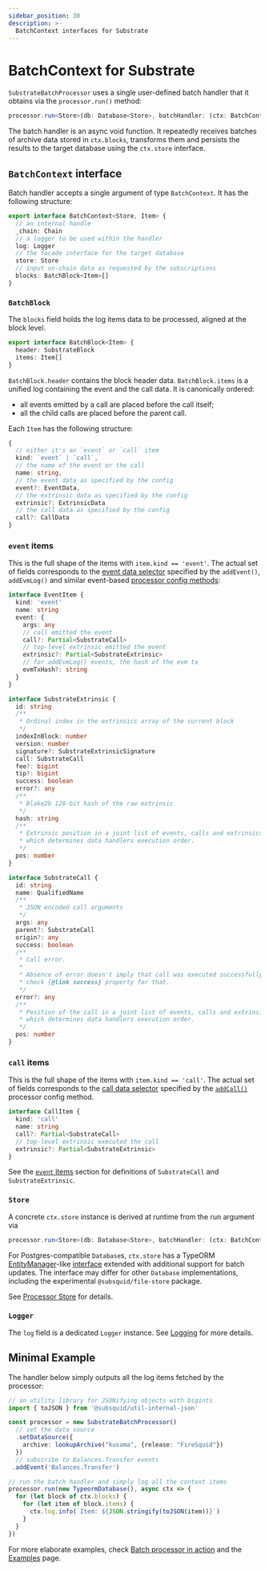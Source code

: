 ```yaml
---
sidebar_position: 30
description: >-
  BatchContext interfaces for Substrate
---
```


# BatchContext for Substrate

`SubstrateBatchProcessor` uses a single user-defined batch handler that it obtains via the `processor.run()` method:
```ts
processor.run<Store>(db: Database<Store>, batchHandler: (ctx: BatchContext<Store>) => Promise<void>)
```

The batch handler is an async void function. It repeatedly receives batches of archive data stored in `ctx.blocks`, transforms them and persists the results to the target database using the `ctx.store` interface.

## `BatchContext` interface

Batch handler accepts a single argument of type `BatchContext`. It has the following structure:

```ts
export interface BatchContext<Store, Item> {
  // an internal handle
  _chain: Chain
  // a logger to be used within the handler
  log: Logger
  // the facade interface for the target database
  store: Store
  // input on-chain data as requested by the subscriptions
  blocks: BatchBlock<Item>[]
}
```

### `BatchBlock`

The `blocks` field holds the log items data to be processed, aligned at the block level.
```ts
export interface BatchBlock<Item> {
  header: SubstrateBlock
  items: Item[]
}
```

`BatchBlock.header` contains the block header data. `BatchBlock.items` is a unified log containing the event and the call data. It is canonically ordered:
 - all events emitted by a call are placed before the call itself;
 - all the child calls are placed before the parent call.

Each `Item` has the following structure:
```ts
{ 
  // either it's an `event` or `call` item
  kind: `event` | `call`,
  // the name of the event or the call 
  name: string, 
  // the event data as specified by the config
  event?: EventData,
  // the extrinsic data as specified by the config
  extrinsic?: ExtrinsicData
  // the call data as specified by the config
  call?: CallData
}
```

### `event` items

This is the full shape of the items with `item.kind == 'event'`. The actual set of fields corresponds to the [event data selector](/substrate-indexing/configuration#event-data-selector) specified by the `addEvent()`, `addEvmLog()` and similar event-based [processor config methods](/substrate-indexing/configuration):

```ts
interface EventItem {
  kind: 'event'
  name: string
  event: {
    args: any
    // call emitted the event
    call?: Partial<SubstrateCall>
    // top-level extrinsic emitted the event
    extrinsic?: Partial<SubstrateExtrinsic>
    // for addEvmLog() events, the hash of the evm tx
    evmTxHash?: string 
  }
}

interface SubstrateExtrinsic {
  id: string
  /**
   * Ordinal index in the extrinsics array of the current block
   */
  indexInBlock: number
  version: number
  signature?: SubstrateExtrinsicSignature
  call: SubstrateCall
  fee?: bigint
  tip?: bigint
  success: boolean
  error?: any
  /**
   * Blake2b 128-bit hash of the raw extrinsic
   */
  hash: string
  /**
   * Extrinsic position in a joint list of events, calls and extrinsics,
   * which determines data handlers execution order.
   */
  pos: number
}

interface SubstrateCall {
  id: string
  name: QualifiedName
  /**
   * JSON encoded call arguments
   */
  args: any
  parent?: SubstrateCall
  origin?: any
  success: boolean
  /**
   * Call error.
   *
   * Absence of error doesn't imply that call was executed successfully,
   * check {@link success} property for that.
   */
  error?: any
  /**
   * Position of the call in a joint list of events, calls and extrinsics,
   * which determines data handlers execution order.
   */
  pos: number
}
```

### `call` items

This is the full shape of the items with `item.kind == 'call'`. The actual set of fields corresponds to the [call data selector](/substrate-indexing/configuration#call-data-selector) specified by the [`addCall()`](/substrate-indexing/configuration) processor config method.

```ts
interface CallItem {
  kind: 'call'
  name: string
  call?: Partial<SubstrateCall>
  // top-level extrinsic executed the call
  extrinsic?: Partial<SubstrateExtrinsic>
}
```
See the [`event` items](/context-interfaces/#event-items) section for definitions of `SubstrateCall` and `SubstrateExtrinsic`.

### `Store`

A concrete `ctx.store` instance is derived at runtime from the run argument via 

```ts
processor.run<Store>(db: Database<Store>, batchHandler: (ctx: BatchContext<Store>) => Promise<void>)
``` 
For Postgres-compatible `Database`s, `ctx.store` has a TypeORM [EntityManager](https://orkhan.gitbook.io/typeorm/docs/entity-manager-api)-like [interface](/basics/store/typeorm-store) extended with additional support for batch updates. The interface may differ for other `Database` implementations, including the experimental `@subsquid/file-store` package.

See [Processor Store](/basics/store) for details.

### `Logger`

The `log` field is a dedicated `Logger` instance. See [Logging](/basics/logging) for more details.

## Minimal Example

The handler below simply outputs all the log items fetched by the processor:

```ts
// an utility library for JSONifying objects with bigints
import { toJSON } from '@subsquid/util-internal-json'

const processor = new SubstrateBatchProcessor()
  // set the data source
  .setDataSource({
    archive: lookupArchive("kusama", {release: "FireSquid"})
  })
  // subscribe to Balances.Transfer events
 .addEvent('Balances.Transfer')

// run the batch handler and simply log all the context items
processor.run(new TypeormDatabase(), async ctx => {
  for (let block of ctx.blocks) {
    for (let item of block.items) {
      ctx.log.info(`Item: ${JSON.stringify(toJSON(item))}`)
    }
  }
})
```

For more elaborate examples, check [Batch processor in action](/substrate-indexing/batch-processor-in-action) and the [Examples](/examples) page.
